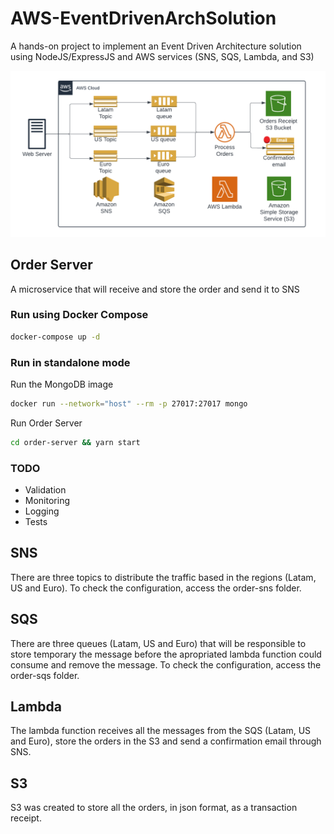 # AWS-EventDrivenArchSolution

A hands-on project to implement an Event Driven Architecture solution using NodeJS/ExpressJS and AWS services (SNS, SQS, Lambda, and S3)

![Event Driven Architecture](./EventDrivenArchDiagram.png?raw=true "Event Driven Architecture")

## Order Server

A microservice that will receive and store the order and send it to SNS

### Run using Docker Compose

```sh
docker-compose up -d
```

### Run in standalone mode

Run the MongoDB image
```sh
docker run --network="host" --rm -p 27017:27017 mongo
```

Run Order Server
```sh
cd order-server && yarn start
```

### TODO

- Validation
- Monitoring
- Logging
- Tests

## SNS

There are three topics to distribute the traffic based in the regions (Latam, US and Euro). To check the configuration, access the order-sns folder.

## SQS

There are three queues (Latam, US and Euro) that will be responsible to store temporary the message before the apropriated lambda function could consume and remove the message. To check the configuration, access the order-sqs folder.

## Lambda

The lambda function receives all the messages from the SQS (Latam, US and Euro), store the orders in the S3 and send a confirmation email through SNS.

## S3

S3 was created to store all the orders, in json format, as a transaction receipt.